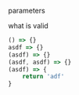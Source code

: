 parameters

what is valid

```js
() => {}
asdf => {}
(asdf) => {}
(asdf, asdf) => {}
(asdf) => {
	return 'adf'
}
```